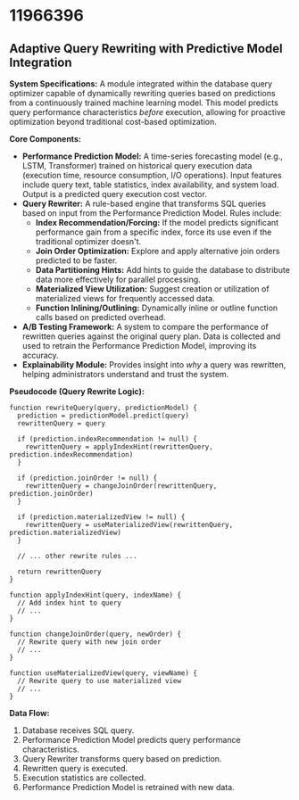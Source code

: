 # 11966396

## Adaptive Query Rewriting with Predictive Model Integration

**System Specifications:** A module integrated within the database query optimizer capable of dynamically rewriting queries based on predictions from a continuously trained machine learning model. This model predicts query performance characteristics *before* execution, allowing for proactive optimization beyond traditional cost-based optimization.

**Core Components:**

*   **Performance Prediction Model:** A time-series forecasting model (e.g., LSTM, Transformer) trained on historical query execution data (execution time, resource consumption, I/O operations). Input features include query text, table statistics, index availability, and system load. Output is a predicted query execution cost vector.
*   **Query Rewriter:** A rule-based engine that transforms SQL queries based on input from the Performance Prediction Model. Rules include:
    *   **Index Recommendation/Forcing:** If the model predicts significant performance gain from a specific index, force its use even if the traditional optimizer doesn't.
    *   **Join Order Optimization:** Explore and apply alternative join orders predicted to be faster.
    *   **Data Partitioning Hints:** Add hints to guide the database to distribute data more effectively for parallel processing.
    *   **Materialized View Utilization:** Suggest creation or utilization of materialized views for frequently accessed data.
    *   **Function Inlining/Outlining:** Dynamically inline or outline function calls based on predicted overhead.
*   **A/B Testing Framework:** A system to compare the performance of rewritten queries against the original query plan. Data is collected and used to retrain the Performance Prediction Model, improving its accuracy.
*   **Explainability Module:** Provides insight into *why* a query was rewritten, helping administrators understand and trust the system.

**Pseudocode (Query Rewrite Logic):**

```
function rewriteQuery(query, predictionModel) {
  prediction = predictionModel.predict(query)
  rewrittenQuery = query

  if (prediction.indexRecommendation != null) {
    rewrittenQuery = applyIndexHint(rewrittenQuery, prediction.indexRecommendation)
  }

  if (prediction.joinOrder != null) {
    rewrittenQuery = changeJoinOrder(rewrittenQuery, prediction.joinOrder)
  }

  if (prediction.materializedView != null) {
    rewrittenQuery = useMaterializedView(rewrittenQuery, prediction.materializedView)
  }

  // ... other rewrite rules ...

  return rewrittenQuery
}

function applyIndexHint(query, indexName) {
  // Add index hint to query
  // ...
}

function changeJoinOrder(query, newOrder) {
  // Rewrite query with new join order
  // ...
}

function useMaterializedView(query, viewName) {
  // Rewrite query to use materialized view
  // ...
}
```

**Data Flow:**

1.  Database receives SQL query.
2.  Performance Prediction Model predicts query performance characteristics.
3.  Query Rewriter transforms query based on prediction.
4.  Rewritten query is executed.
5.  Execution statistics are collected.
6.  Performance Prediction Model is retrained with new data.